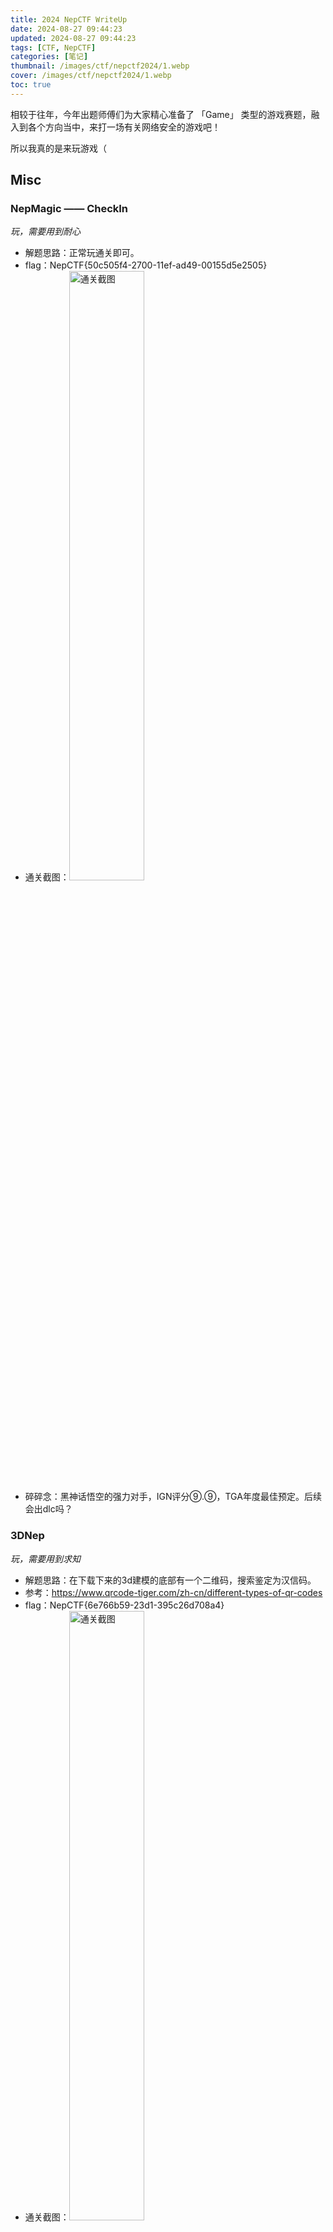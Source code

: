```yaml
---
title: 2024 NepCTF WriteUp
date: 2024-08-27 09:44:23
updated: 2024-08-27 09:44:23
tags: [CTF, NepCTF]
categories: [笔记]
thumbnail: /images/ctf/nepctf2024/1.webp
cover: /images/ctf/nepctf2024/1.webp
toc: true
---
```


相较于往年，今年出题师傅们为大家精心准备了 「Game」 类型的游戏赛题，融入到各个方向当中，来打一场有关网络安全的游戏吧！
<!-- more -->
所以我真的是来玩游戏（

## Misc
### NepMagic —— CheckIn
*玩，需要用到耐心*

- 解题思路：正常玩通关即可。
- flag：NepCTF{50c505f4-2700-11ef-ad49-00155d5e2505}
- 通关截图：<img src="/images/ctf/nepctf2024/2.webp" alt="通关截图" width="50%">
- 碎碎念：黑神话悟空的强力对手，IGN评分⑨.⑨，TGA年度最佳预定。后续会出dlc吗？
<div STYLE="page-break-after: always;"></div>


### 3DNep
*玩，需要用到求知*

- 解题思路：在下载下来的3d建模的底部有一个二维码，搜索鉴定为汉信码。
- 参考：https://www.qrcode-tiger.com/zh-cn/different-types-of-qr-codes
- flag：NepCTF{6e766b59-23d1-395c26d708a4}
- 通关截图：<img src="/images/ctf/nepctf2024/3.webp" alt="通关截图" width="50%">
- 碎碎念：把你nepnep掉！


<div STYLE="page-break-after: always;"></div>

### NepCamera
*玩，需要用到角膜*

- 解题思路：发现jfif文件头，提取出来，文件头有1313个，尾233个，没有遇到尾自动补全。然后用消失的眼角膜看出来一千张图中滚动的flag。
- flag：flag{Th3_c4mer4_takes_c1ear_pictures}
- 通关截图：<img src="/images/ctf/nepctf2024/4.webp" alt="通关截图" width="50%"><img src="/images/ctf/nepctf2024/5.webp" alt="通关截图" width="50%"><img src="/images/ctf/nepctf2024/6.webp" alt="通关截图" width="50%"><img src="/images/ctf/nepctf2024/7.webp" alt="通关截图" width="50%">
- 碎碎念：请选择你的拍屏教派。

脚本如下
```python
import os

def extract_jpegs_from_pcapng(file_path):
    with open(file_path, 'rb') as f:
        data = f.read()

    start_marker = b'\xFF\xD8\xFF'
    end_marker = b'\xFF\xD9'
    jpeg_count = 0
    current_jpeg = bytearray()
    recording = False

    i = 0
    while i < len(data):
        if data[i:i+3] == start_marker:
            if recording:
                # Save the current JPEG with an added end marker
                current_jpeg.extend(end_marker)
                save_jpeg(current_jpeg, jpeg_count)
                jpeg_count += 1
                current_jpeg = bytearray()
            recording = True
            current_jpeg.extend(start_marker)
            i += 3
        elif recording:
            if data[i:i+2] == end_marker:
                current_jpeg.extend(end_marker)
                save_jpeg(current_jpeg, jpeg_count)
                jpeg_count += 1
                current_jpeg = bytearray()
                recording = False
                i += 2
            else:
                current_jpeg.append(data[i])
                i += 1
        else:
            i += 1

    # If still recording at the end of the file, save the last JPEG
    if recording:
        current_jpeg.extend(end_marker)
        save_jpeg(current_jpeg, jpeg_count)

def save_jpeg(jpeg_data, count):
    file_name = f'image_{count}.webp'
    with open(file_name, 'wb') as f:
        f.write(jpeg_data)
    print(f'Saved {file_name}')

if __name__ == "__main__":
    extract_jpegs_from_pcapng('NepCamera.pcapng')


```
<div STYLE="page-break-after: always;"></div>

### DCTris Evolved
*玩，需要用到肝肾*

- 解题思路：玩一晚上通关，发现提示flag在vmu里。通过查wiki得知vmu是一种显示设备。模拟器设置里打开show in vmu，看左上角滚动的flag。
- flag：NepCTF{Celebrating...Tetris_40TH_Anniversary!}
- 通关截图：<img src="/images/ctf/nepctf2024/8.webp" alt="通关截图" width="50%">
- 碎碎念：玩着玩着安详地睡着了。

<div STYLE="page-break-after: always;"></div>

## Reverse

### Super Neuro : Escape from Flame!
*玩，需要用到里技*
- 解题思路：随机到边缘跳板少的，宏绑定space + 50ms 贴墙开启飞升之路。
- flag：NepCTF{d433dfc5339ff746f6c1f8c5472bac18e4d65f2f0fb1a9d5}
- 通关截图：<img src="/images/ctf/nepctf2024/9.webp" alt="通关截图" width="50%">
- 碎碎念：并非取消。跳跃游戏偶遇neuro，连跳吸附强如怪物，拼尽全力无法战胜。



<div STYLE="page-break-after: always;"></div>


# 总结
ID： Neur0_5ama

非常好比赛，非常好题目，但是感觉自己除了玩游戏什么都没做（躺

前有学习，因此接下来时间很重要。



